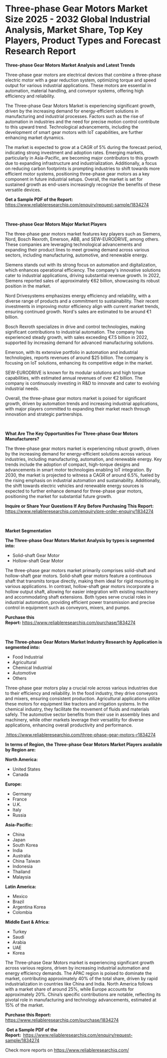 <p><h1>Three-phase Gear Motors Market Size 2025 - 2032 Global Industrial Analysis, Market Share, Top Key Players, Product Types and Forecast Research Report</h1></p><p><strong>Three-phase Gear Motors Market Analysis and Latest Trends</strong></p>
<p><p>Three-phase gear motors are electrical devices that combine a three-phase electric motor with a gear reduction system, optimizing torque and speed output for various industrial applications. These motors are essential in automation, material handling, and conveyor systems, offering high efficiency and reliability.</p><p>The Three-phase Gear Motors Market is experiencing significant growth, driven by the increasing demand for energy-efficient solutions in manufacturing and industrial processes. Factors such as the rise of automation in industries and the need for precise motion control contribute to this upward trend. Technological advancements, including the development of smart gear motors with IoT capabilities, are further enhancing market dynamics.</p><p>The market is expected to grow at a CAGR of 5% during the forecast period, indicating strong investment and adoption rates. Emerging markets, particularly in Asia-Pacific, are becoming major contributors to this growth due to expanding infrastructure and industrialization. Additionally, a focus on reducing carbon footprints is prompting industries to shift towards more efficient motor systems, positioning three-phase gear motors as a key component in future industrial setups. Overall, the market is set for sustained growth as end-users increasingly recognize the benefits of these versatile devices.</p></p>
<p><strong>Get a Sample PDF of the Report:&nbsp;</strong> <a href="https://www.reliableresearchiq.com/enquiry/request-sample/1834274?utm_campaign=1842&utm_medium=2&utm_source=Github&utm_content=ia&utm_term=28022025&utm_id=three-phase-gear-motors">https://www.reliableresearchiq.com/enquiry/request-sample/1834274</a></p>
<p>&nbsp;</p>
<p><strong>Three-phase Gear Motors Major Market Players</strong></p>
<p><p>The three-phase gear motors market features key players such as Siemens, Nord, Bosch Rexroth, Emerson, ABB, and SEW-EURODRIVE, among others. These companies are leveraging technological advancements and expanding their product lines to meet growing demand across various sectors, including manufacturing, automotive, and renewable energy.</p><p>Siemens stands out with its strong focus on automation and digitalization, which enhances operational efficiency. The company's innovative solutions cater to industrial applications, driving substantial revenue growth. In 2022, Siemens reported sales of approximately €62 billion, showcasing its robust position in the market.</p><p>Nord Drivesystems emphasizes energy efficiency and reliability, with a diverse range of products and a commitment to sustainability. Their recent investments in improving motor efficiency align with current market trends, ensuring continued growth. Nord's sales are estimated to be around €1 billion.</p><p>Bosch Rexroth specializes in drive and control technologies, making significant contributions to industrial automation. The company has experienced steady growth, with sales exceeding €7.5 billion in 2022, supported by increasing demand for advanced manufacturing solutions.</p><p>Emerson, with its extensive portfolio in automation and industrial technologies, reports revenues of around $25 billion. The company is focusing on IoT solutions, enhancing its competitive edge in the market.</p><p>SEW-EURODRIVE is known for its modular solutions and high torque capabilities, with estimated annual revenues of over €2 billion. The company is continuously investing in R&D to innovate and cater to evolving industrial needs.</p><p>Overall, the three-phase gear motors market is poised for significant growth, driven by automation trends and increasing industrial applications, with major players committed to expanding their market reach through innovation and strategic partnerships.</p></p>
<p>&nbsp;</p>
<p><strong>What Are The Key Opportunities For Three-phase Gear Motors Manufacturers?</strong></p>
<p><p>The three-phase gear motors market is experiencing robust growth, driven by the increasing demand for energy-efficient solutions across various industries, including manufacturing, automation, and renewable energy. Key trends include the adoption of compact, high-torque designs and advancements in smart motor technologies enabling IoT integration. By 2030, the market is projected to witness a CAGR of around 6.5%, fueled by the rising emphasis on industrial automation and sustainability. Additionally, the shift towards electric vehicles and renewable energy sources is expected to further enhance demand for three-phase gear motors, positioning the market for substantial future growth.</p></p>
<p><strong>Inquire or Share Your Questions If Any Before Purchasing This Report:</strong> <a href="https://www.reliableresearchiq.com/enquiry/pre-order-enquiry/1834274?utm_campaign=1842&utm_medium=2&utm_source=Github&utm_content=ia&utm_term=28022025&utm_id=three-phase-gear-motors">https://www.reliableresearchiq.com/enquiry/pre-order-enquiry/1834274</a></p>
<p>&nbsp;</p>
<p><strong>Market Segmentation</strong></p>
<p><strong>The Three-phase Gear Motors Market Analysis by types is segmented into:</strong></p>
<p><ul><li>Solid-shaft Gear Motor</li><li>Hollow-shaft Gear Motor</li></ul></p>
<p><p>The three-phase gear motors market primarily comprises solid-shaft and hollow-shaft gear motors. Solid-shaft gear motors feature a continuous shaft that transmits torque directly, making them ideal for rigid mounting in various applications. In contrast, hollow-shaft gear motors incorporate a hollow output shaft, allowing for easier integration with existing machinery and accommodating shaft extensions. Both types serve crucial roles in industrial automation, providing efficient power transmission and precise control in equipment such as conveyors, mixers, and pumps.</p></p>
<p><strong>Purchase this Report:&nbsp;</strong><a href="https://www.reliableresearchiq.com/purchase/1834274?utm_campaign=1842&utm_medium=2&utm_source=Github&utm_content=ia&utm_term=28022025&utm_id=three-phase-gear-motors">https://www.reliableresearchiq.com/purchase/1834274</a></p>
<p>&nbsp;</p>
<p><strong>The Three-phase Gear Motors Market Industry Research by Application is segmented into:</strong></p>
<p><ul><li>Food Industrial</li><li>Agricultural</li><li>Chemical Industrial</li><li>Automotive</li><li>Others</li></ul></p>
<p><p>Three-phase gear motors play a crucial role across various industries due to their efficiency and reliability. In the food industry, they drive conveyors and mixers, ensuring consistent production. Agricultural applications utilize these motors for equipment like tractors and irrigation systems. In the chemical industry, they facilitate the movement of fluids and materials safely. The automotive sector benefits from their use in assembly lines and machinery, while other markets leverage their versatility for diverse applications, enhancing overall productivity and performance.</p></p>
<p><a href="https://www.reliableresearchiq.com/three-phase-gear-motors-r1834274?utm_campaign=1842&utm_medium=2&utm_source=Github&utm_content=ia&utm_term=28022025&utm_id=three-phase-gear-motors">&nbsp;https://www.reliableresearchiq.com/three-phase-gear-motors-r1834274</a></p>
<p><strong>In terms of Region, the Three-phase Gear Motors Market Players available by Region are:</strong></p>
<p>
    <p> <strong> North America: </strong>
        <ul>
            <li>United States</li>
            <li>Canada</li>
        </ul>
        </p> 
    <p> <strong> Europe: </strong>
        <ul>
            <li>Germany</li>
            <li>France</li>
            <li>U.K.</li>
            <li>Italy</li>
            <li>Russia</li>
        </ul>
        </p> 
    <p> <strong> Asia-Pacific: </strong>
        <ul>
            <li>China</li>
            <li>Japan</li>
            <li>South Korea</li>
            <li>India</li>
            <li>Australia</li>
            <li>China Taiwan</li>
            <li>Indonesia</li>
            <li>Thailand</li>
            <li>Malaysia</li>
        </ul>
        </p> 
    <p> <strong> Latin America: </strong>
        <ul>
            <li>Mexico</li>
            <li>Brazil</li>
            <li>Argentina Korea</li>
            <li>Colombia</li>
        </ul>
        </p> 
    <p> <strong> Middle East & Africa: </strong>
        <ul>
            <li>Turkey</li>
            <li>Saudi</li>
            <li>Arabia</li>
            <li>UAE</li>
            <li>Korea</li>
        </ul>
    </p>
    </p>
<p><p>The Three-phase Gear Motors market is experiencing significant growth across various regions, driven by increasing industrial automation and energy efficiency demands. The APAC region is poised to dominate the market, contributing approximately 40% of the total share, driven by rapid industrialization in countries like China and India. North America follows with a market share of around 25%, while Europe accounts for approximately 20%. China’s specific contributions are notable, reflecting its pivotal role in manufacturing and technology advancements, estimated at 15% of the market.</p></p>
<p><strong>Purchase this Report: </strong><a href="https://www.reliableresearchiq.com/purchase/1834274?utm_campaign=1842&utm_medium=2&utm_source=Github&utm_content=ia&utm_term=28022025&utm_id=three-phase-gear-motors">https://www.reliableresearchiq.com/purchase/1834274</a></p>
<p>&nbsp;<strong>Get a Sample PDF of the Report:&nbsp;&nbsp;</strong><a href="https://www.reliableresearchiq.com/enquiry/request-sample/1834274?utm_campaign=1842&utm_medium=2&utm_source=Github&utm_content=ia&utm_term=28022025&utm_id=three-phase-gear-motors">https://www.reliableresearchiq.com/enquiry/request-sample/1834274</a></p>
<p><strong></strong></p>
<p>Check more reports on <a href="https://www.reliableresearchiq.com/?utm_campaign=1842&utm_medium=2&utm_source=Github&utm_content=ia&utm_term=28022025&utm_id=three-phase-gear-motors">https://www.reliableresearchiq.com/</a></p>